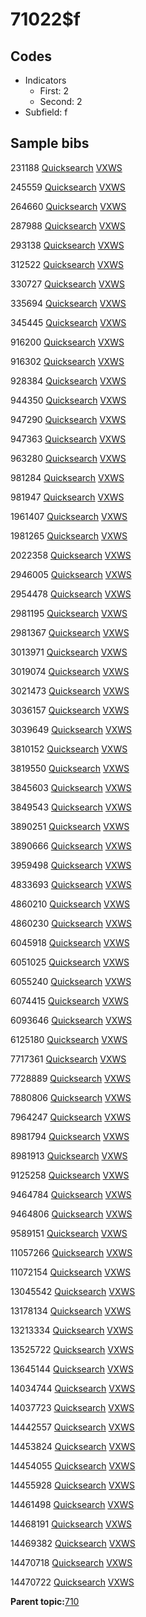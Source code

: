 # 71022$f

## Codes

-   Indicators
    -   First: 2
    -   Second: 2
-   Subfield: f

## Sample bibs

231188 [Quicksearch](https://search.library.yale.edu/catalog/231188) [VXWS](http://prodorbis.library.yale.edu:7014/vxws/GetHoldingsService?bibId=231188)

245559 [Quicksearch](https://search.library.yale.edu/catalog/245559) [VXWS](http://prodorbis.library.yale.edu:7014/vxws/GetHoldingsService?bibId=245559)

264660 [Quicksearch](https://search.library.yale.edu/catalog/264660) [VXWS](http://prodorbis.library.yale.edu:7014/vxws/GetHoldingsService?bibId=264660)

287988 [Quicksearch](https://search.library.yale.edu/catalog/287988) [VXWS](http://prodorbis.library.yale.edu:7014/vxws/GetHoldingsService?bibId=287988)

293138 [Quicksearch](https://search.library.yale.edu/catalog/293138) [VXWS](http://prodorbis.library.yale.edu:7014/vxws/GetHoldingsService?bibId=293138)

312522 [Quicksearch](https://search.library.yale.edu/catalog/312522) [VXWS](http://prodorbis.library.yale.edu:7014/vxws/GetHoldingsService?bibId=312522)

330727 [Quicksearch](https://search.library.yale.edu/catalog/330727) [VXWS](http://prodorbis.library.yale.edu:7014/vxws/GetHoldingsService?bibId=330727)

335694 [Quicksearch](https://search.library.yale.edu/catalog/335694) [VXWS](http://prodorbis.library.yale.edu:7014/vxws/GetHoldingsService?bibId=335694)

345445 [Quicksearch](https://search.library.yale.edu/catalog/345445) [VXWS](http://prodorbis.library.yale.edu:7014/vxws/GetHoldingsService?bibId=345445)

916200 [Quicksearch](https://search.library.yale.edu/catalog/916200) [VXWS](http://prodorbis.library.yale.edu:7014/vxws/GetHoldingsService?bibId=916200)

916302 [Quicksearch](https://search.library.yale.edu/catalog/916302) [VXWS](http://prodorbis.library.yale.edu:7014/vxws/GetHoldingsService?bibId=916302)

928384 [Quicksearch](https://search.library.yale.edu/catalog/928384) [VXWS](http://prodorbis.library.yale.edu:7014/vxws/GetHoldingsService?bibId=928384)

944350 [Quicksearch](https://search.library.yale.edu/catalog/944350) [VXWS](http://prodorbis.library.yale.edu:7014/vxws/GetHoldingsService?bibId=944350)

947290 [Quicksearch](https://search.library.yale.edu/catalog/947290) [VXWS](http://prodorbis.library.yale.edu:7014/vxws/GetHoldingsService?bibId=947290)

947363 [Quicksearch](https://search.library.yale.edu/catalog/947363) [VXWS](http://prodorbis.library.yale.edu:7014/vxws/GetHoldingsService?bibId=947363)

963280 [Quicksearch](https://search.library.yale.edu/catalog/963280) [VXWS](http://prodorbis.library.yale.edu:7014/vxws/GetHoldingsService?bibId=963280)

981284 [Quicksearch](https://search.library.yale.edu/catalog/981284) [VXWS](http://prodorbis.library.yale.edu:7014/vxws/GetHoldingsService?bibId=981284)

981947 [Quicksearch](https://search.library.yale.edu/catalog/981947) [VXWS](http://prodorbis.library.yale.edu:7014/vxws/GetHoldingsService?bibId=981947)

1961407 [Quicksearch](https://search.library.yale.edu/catalog/1961407) [VXWS](http://prodorbis.library.yale.edu:7014/vxws/GetHoldingsService?bibId=1961407)

1981265 [Quicksearch](https://search.library.yale.edu/catalog/1981265) [VXWS](http://prodorbis.library.yale.edu:7014/vxws/GetHoldingsService?bibId=1981265)

2022358 [Quicksearch](https://search.library.yale.edu/catalog/2022358) [VXWS](http://prodorbis.library.yale.edu:7014/vxws/GetHoldingsService?bibId=2022358)

2946005 [Quicksearch](https://search.library.yale.edu/catalog/2946005) [VXWS](http://prodorbis.library.yale.edu:7014/vxws/GetHoldingsService?bibId=2946005)

2954478 [Quicksearch](https://search.library.yale.edu/catalog/2954478) [VXWS](http://prodorbis.library.yale.edu:7014/vxws/GetHoldingsService?bibId=2954478)

2981195 [Quicksearch](https://search.library.yale.edu/catalog/2981195) [VXWS](http://prodorbis.library.yale.edu:7014/vxws/GetHoldingsService?bibId=2981195)

2981367 [Quicksearch](https://search.library.yale.edu/catalog/2981367) [VXWS](http://prodorbis.library.yale.edu:7014/vxws/GetHoldingsService?bibId=2981367)

3013971 [Quicksearch](https://search.library.yale.edu/catalog/3013971) [VXWS](http://prodorbis.library.yale.edu:7014/vxws/GetHoldingsService?bibId=3013971)

3019074 [Quicksearch](https://search.library.yale.edu/catalog/3019074) [VXWS](http://prodorbis.library.yale.edu:7014/vxws/GetHoldingsService?bibId=3019074)

3021473 [Quicksearch](https://search.library.yale.edu/catalog/3021473) [VXWS](http://prodorbis.library.yale.edu:7014/vxws/GetHoldingsService?bibId=3021473)

3036157 [Quicksearch](https://search.library.yale.edu/catalog/3036157) [VXWS](http://prodorbis.library.yale.edu:7014/vxws/GetHoldingsService?bibId=3036157)

3039649 [Quicksearch](https://search.library.yale.edu/catalog/3039649) [VXWS](http://prodorbis.library.yale.edu:7014/vxws/GetHoldingsService?bibId=3039649)

3810152 [Quicksearch](https://search.library.yale.edu/catalog/3810152) [VXWS](http://prodorbis.library.yale.edu:7014/vxws/GetHoldingsService?bibId=3810152)

3819550 [Quicksearch](https://search.library.yale.edu/catalog/3819550) [VXWS](http://prodorbis.library.yale.edu:7014/vxws/GetHoldingsService?bibId=3819550)

3845603 [Quicksearch](https://search.library.yale.edu/catalog/3845603) [VXWS](http://prodorbis.library.yale.edu:7014/vxws/GetHoldingsService?bibId=3845603)

3849543 [Quicksearch](https://search.library.yale.edu/catalog/3849543) [VXWS](http://prodorbis.library.yale.edu:7014/vxws/GetHoldingsService?bibId=3849543)

3890251 [Quicksearch](https://search.library.yale.edu/catalog/3890251) [VXWS](http://prodorbis.library.yale.edu:7014/vxws/GetHoldingsService?bibId=3890251)

3890666 [Quicksearch](https://search.library.yale.edu/catalog/3890666) [VXWS](http://prodorbis.library.yale.edu:7014/vxws/GetHoldingsService?bibId=3890666)

3959498 [Quicksearch](https://search.library.yale.edu/catalog/3959498) [VXWS](http://prodorbis.library.yale.edu:7014/vxws/GetHoldingsService?bibId=3959498)

4833693 [Quicksearch](https://search.library.yale.edu/catalog/4833693) [VXWS](http://prodorbis.library.yale.edu:7014/vxws/GetHoldingsService?bibId=4833693)

4860210 [Quicksearch](https://search.library.yale.edu/catalog/4860210) [VXWS](http://prodorbis.library.yale.edu:7014/vxws/GetHoldingsService?bibId=4860210)

4860230 [Quicksearch](https://search.library.yale.edu/catalog/4860230) [VXWS](http://prodorbis.library.yale.edu:7014/vxws/GetHoldingsService?bibId=4860230)

6045918 [Quicksearch](https://search.library.yale.edu/catalog/6045918) [VXWS](http://prodorbis.library.yale.edu:7014/vxws/GetHoldingsService?bibId=6045918)

6051025 [Quicksearch](https://search.library.yale.edu/catalog/6051025) [VXWS](http://prodorbis.library.yale.edu:7014/vxws/GetHoldingsService?bibId=6051025)

6055240 [Quicksearch](https://search.library.yale.edu/catalog/6055240) [VXWS](http://prodorbis.library.yale.edu:7014/vxws/GetHoldingsService?bibId=6055240)

6074415 [Quicksearch](https://search.library.yale.edu/catalog/6074415) [VXWS](http://prodorbis.library.yale.edu:7014/vxws/GetHoldingsService?bibId=6074415)

6093646 [Quicksearch](https://search.library.yale.edu/catalog/6093646) [VXWS](http://prodorbis.library.yale.edu:7014/vxws/GetHoldingsService?bibId=6093646)

6125180 [Quicksearch](https://search.library.yale.edu/catalog/6125180) [VXWS](http://prodorbis.library.yale.edu:7014/vxws/GetHoldingsService?bibId=6125180)

7717361 [Quicksearch](https://search.library.yale.edu/catalog/7717361) [VXWS](http://prodorbis.library.yale.edu:7014/vxws/GetHoldingsService?bibId=7717361)

7728889 [Quicksearch](https://search.library.yale.edu/catalog/7728889) [VXWS](http://prodorbis.library.yale.edu:7014/vxws/GetHoldingsService?bibId=7728889)

7880806 [Quicksearch](https://search.library.yale.edu/catalog/7880806) [VXWS](http://prodorbis.library.yale.edu:7014/vxws/GetHoldingsService?bibId=7880806)

7964247 [Quicksearch](https://search.library.yale.edu/catalog/7964247) [VXWS](http://prodorbis.library.yale.edu:7014/vxws/GetHoldingsService?bibId=7964247)

8981794 [Quicksearch](https://search.library.yale.edu/catalog/8981794) [VXWS](http://prodorbis.library.yale.edu:7014/vxws/GetHoldingsService?bibId=8981794)

8981913 [Quicksearch](https://search.library.yale.edu/catalog/8981913) [VXWS](http://prodorbis.library.yale.edu:7014/vxws/GetHoldingsService?bibId=8981913)

9125258 [Quicksearch](https://search.library.yale.edu/catalog/9125258) [VXWS](http://prodorbis.library.yale.edu:7014/vxws/GetHoldingsService?bibId=9125258)

9464784 [Quicksearch](https://search.library.yale.edu/catalog/9464784) [VXWS](http://prodorbis.library.yale.edu:7014/vxws/GetHoldingsService?bibId=9464784)

9464806 [Quicksearch](https://search.library.yale.edu/catalog/9464806) [VXWS](http://prodorbis.library.yale.edu:7014/vxws/GetHoldingsService?bibId=9464806)

9589151 [Quicksearch](https://search.library.yale.edu/catalog/9589151) [VXWS](http://prodorbis.library.yale.edu:7014/vxws/GetHoldingsService?bibId=9589151)

11057266 [Quicksearch](https://search.library.yale.edu/catalog/11057266) [VXWS](http://prodorbis.library.yale.edu:7014/vxws/GetHoldingsService?bibId=11057266)

11072154 [Quicksearch](https://search.library.yale.edu/catalog/11072154) [VXWS](http://prodorbis.library.yale.edu:7014/vxws/GetHoldingsService?bibId=11072154)

13045542 [Quicksearch](https://search.library.yale.edu/catalog/13045542) [VXWS](http://prodorbis.library.yale.edu:7014/vxws/GetHoldingsService?bibId=13045542)

13178134 [Quicksearch](https://search.library.yale.edu/catalog/13178134) [VXWS](http://prodorbis.library.yale.edu:7014/vxws/GetHoldingsService?bibId=13178134)

13213334 [Quicksearch](https://search.library.yale.edu/catalog/13213334) [VXWS](http://prodorbis.library.yale.edu:7014/vxws/GetHoldingsService?bibId=13213334)

13525722 [Quicksearch](https://search.library.yale.edu/catalog/13525722) [VXWS](http://prodorbis.library.yale.edu:7014/vxws/GetHoldingsService?bibId=13525722)

13645144 [Quicksearch](https://search.library.yale.edu/catalog/13645144) [VXWS](http://prodorbis.library.yale.edu:7014/vxws/GetHoldingsService?bibId=13645144)

14034744 [Quicksearch](https://search.library.yale.edu/catalog/14034744) [VXWS](http://prodorbis.library.yale.edu:7014/vxws/GetHoldingsService?bibId=14034744)

14037723 [Quicksearch](https://search.library.yale.edu/catalog/14037723) [VXWS](http://prodorbis.library.yale.edu:7014/vxws/GetHoldingsService?bibId=14037723)

14442557 [Quicksearch](https://search.library.yale.edu/catalog/14442557) [VXWS](http://prodorbis.library.yale.edu:7014/vxws/GetHoldingsService?bibId=14442557)

14453824 [Quicksearch](https://search.library.yale.edu/catalog/14453824) [VXWS](http://prodorbis.library.yale.edu:7014/vxws/GetHoldingsService?bibId=14453824)

14454055 [Quicksearch](https://search.library.yale.edu/catalog/14454055) [VXWS](http://prodorbis.library.yale.edu:7014/vxws/GetHoldingsService?bibId=14454055)

14455928 [Quicksearch](https://search.library.yale.edu/catalog/14455928) [VXWS](http://prodorbis.library.yale.edu:7014/vxws/GetHoldingsService?bibId=14455928)

14461498 [Quicksearch](https://search.library.yale.edu/catalog/14461498) [VXWS](http://prodorbis.library.yale.edu:7014/vxws/GetHoldingsService?bibId=14461498)

14468191 [Quicksearch](https://search.library.yale.edu/catalog/14468191) [VXWS](http://prodorbis.library.yale.edu:7014/vxws/GetHoldingsService?bibId=14468191)

14469382 [Quicksearch](https://search.library.yale.edu/catalog/14469382) [VXWS](http://prodorbis.library.yale.edu:7014/vxws/GetHoldingsService?bibId=14469382)

14470718 [Quicksearch](https://search.library.yale.edu/catalog/14470718) [VXWS](http://prodorbis.library.yale.edu:7014/vxws/GetHoldingsService?bibId=14470718)

14470722 [Quicksearch](https://search.library.yale.edu/catalog/14470722) [VXWS](http://prodorbis.library.yale.edu:7014/vxws/GetHoldingsService?bibId=14470722)

**Parent topic:**[710](../../tags/710/710.md)

